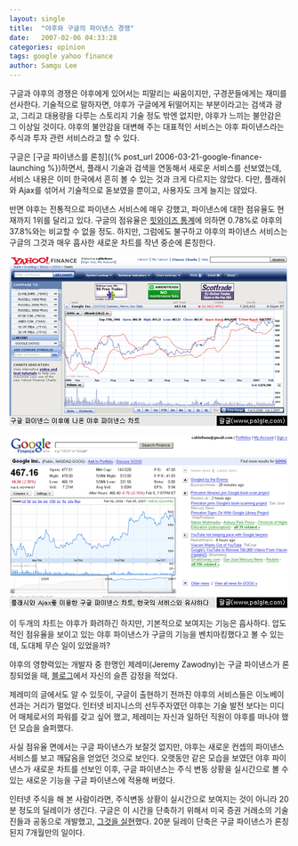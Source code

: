 ```yaml
---
layout: single
title:  "야후와 구글의 파이낸스 경쟁"
date:   2007-02-06 04:33:28
categories: opinion
tags: google yahoo finance
author: Samgu Lee
---
```

구글과 야후의 경쟁은 야후에게 있어서는 피말리는 싸움이지만, 구경꾼들에게는 재미를 선사한다. 기술적으로 말하자면, 야후가 구글에게 뒤떨어지는 부분이라고는 검색과 광고, 그리고 대용량을 다루는 스토리지 기술 정도 밖엔 없지만, 야후가 느끼는 불안감은 그 이상일 것이다. 야후의 불안감을 대변해 주는 대표적인 서비스는 야후 파이낸스라는 주식과 투자 관련 서비스라고 할 수 있다.

구글은 [구글 파이낸스를 론칭]({% post_url 2006-03-21-google-finance-launching %})하면서, 플래시 기술과 검색을 연동해서 새로운 서비스를 선보였는데, 서비스 내용은 이미 한국에서 흔히 볼 수 있는 것과 크게 다르지는 않았다. 다만, 플래쉬와 Ajax를 섞어서 기술적으로 돋보였을 뿐이고, 사용자도 크게 늘지는 않았다.

반면 야후는 전통적으로 파이낸스 서비스에 매우 강했고, 파이낸스에 대한 점유율도 현재까지 1위를 달리고 있다. 구글의 점유율은 [힛와이즈 통계](http://weblogs.hitwise.com/bill-tancer/2006/12/google_finance_after_the_redes.html)에 의하면 0.78%로 야후의 37.8%와는 비교할 수 없을 정도. 하지만, 그럼에도 불구하고 야후의 파이낸스 서비스는 구글의 그것과 매우 흡사한 새로운 차트를 작년 중순에 론칭한다.

![야후의 새로운 주식 차트](/assets/yahoo-finance-chart.gif)

![구글 파이낸스의 차트](/assets/google-finance-chart.gif)

이 두개의 차트는 야후가 화려하긴 하지만, 기본적으로 보여지는 기능은 흡사하다. 압도적인 점유율을 보이고 있는 야후 파이낸스가 구글의 기능을 벤치마킹했다고 볼 수 있는데, 도대체 무슨 일이 있었을까?

야후의 영향력있는 개발자 중 한명인 제레미(Jeremy Zawodny)는 구글 파이낸스가 론칭되었을 때, [블로그](http://jeremy.zawodny.com/blog/archives/006524.html)에서 자신의 슬픈 감정을 적었다.

제레미의 글에서도 알 수 있듯이, 구글이 출현하기 전까진 야후의 서비스들은 이노베이션과는 거리가 멀었다. 인터넷 비지니스의 선두주자였던 야후는 기술 발전 보다는 미디어 매체로서의 파워를 갖고 싶어 했고, 제레미는 자신과 일하던 직원이 야후를 떠나야 했던 모습을 슬퍼했다.

사실 점유율 면에서는 구글 파이낸스가 보잘것 없지만, 야후는 새로운 컨셉의 파이낸스 서비스를 보고 깨닳음을 얻었던 것으로 보인다. 오랫동안 같은 모습을 보였던 야후 파이낸스가 새로운 차트를 선보인 이후, 구글 파이낸스는 주식 변동 상황을 실시간으로 볼 수 있는 새로운 기능을 구글 파이낸스에 적용해 버렸다.

인터넷 주식을 해 본 사람이라면, 주식변동 상황이 실시간으로 보여지는 것이 아니라 20분 정도의 딜레이가 생긴다. 구글은 이 시간을 단축하기 위해서 미국 증권 거래소의 기술진들과 공동으로 개발했고, [그것을 실현](http://googleblog.blogspot.com/2007/01/real-time-quotes-for-free.html)했다. 20분 딜레이 단축은 구글 파이낸스가 론칭된지 7개월만의 일이다.
